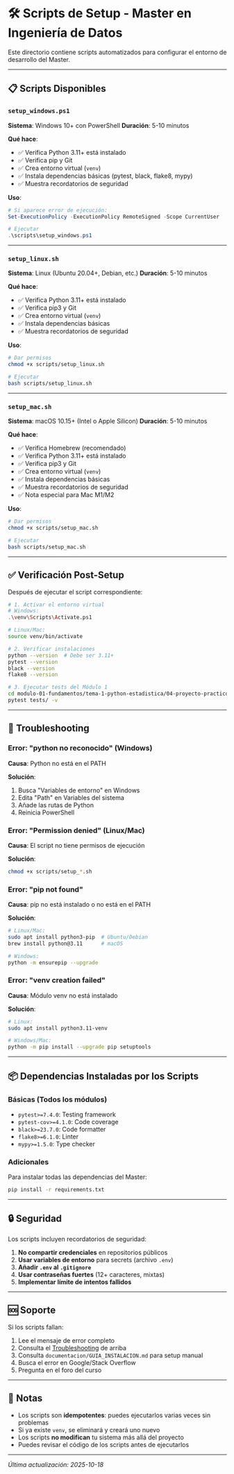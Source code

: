 # 🛠️ Scripts de Setup - Master en Ingeniería de Datos

Este directorio contiene scripts automatizados para configurar el entorno de desarrollo del Master.

---

## 📋 Scripts Disponibles

### `setup_windows.ps1`
**Sistema**: Windows 10+ con PowerShell
**Duración**: 5-10 minutos

**Qué hace**:
- ✅ Verifica Python 3.11+ está instalado
- ✅ Verifica pip y Git
- ✅ Crea entorno virtual (`venv`)
- ✅ Instala dependencias básicas (pytest, black, flake8, mypy)
- ✅ Muestra recordatorios de seguridad

**Uso**:
```powershell
# Si aparece error de ejecución:
Set-ExecutionPolicy -ExecutionPolicy RemoteSigned -Scope CurrentUser

# Ejecutar
.\scripts\setup_windows.ps1
```

---

### `setup_linux.sh`
**Sistema**: Linux (Ubuntu 20.04+, Debian, etc.)
**Duración**: 5-10 minutos

**Qué hace**:
- ✅ Verifica Python 3.11+ está instalado
- ✅ Verifica pip3 y Git
- ✅ Crea entorno virtual (`venv`)
- ✅ Instala dependencias básicas
- ✅ Muestra recordatorios de seguridad

**Uso**:
```bash
# Dar permisos
chmod +x scripts/setup_linux.sh

# Ejecutar
bash scripts/setup_linux.sh
```

---

### `setup_mac.sh`
**Sistema**: macOS 10.15+ (Intel o Apple Silicon)
**Duración**: 5-10 minutos

**Qué hace**:
- ✅ Verifica Homebrew (recomendado)
- ✅ Verifica Python 3.11+ está instalado
- ✅ Verifica pip3 y Git
- ✅ Crea entorno virtual (`venv`)
- ✅ Instala dependencias básicas
- ✅ Muestra recordatorios de seguridad
- ✅ Nota especial para Mac M1/M2

**Uso**:
```bash
# Dar permisos
chmod +x scripts/setup_mac.sh

# Ejecutar
bash scripts/setup_mac.sh
```

---

## ✅ Verificación Post-Setup

Después de ejecutar el script correspondiente:

```bash
# 1. Activar el entorno virtual
# Windows:
.\venv\Scripts\Activate.ps1

# Linux/Mac:
source venv/bin/activate

# 2. Verificar instalaciones
python --version  # Debe ser 3.11+
pytest --version
black --version
flake8 --version

# 3. Ejecutar tests del Módulo 1
cd modulo-01-fundamentos/tema-1-python-estadistica/04-proyecto-practico
pytest tests/ -v
```

---

## 🐛 Troubleshooting

### Error: "python no reconocido" (Windows)
**Causa**: Python no está en el PATH

**Solución**:
1. Busca "Variables de entorno" en Windows
2. Edita "Path" en Variables del sistema
3. Añade las rutas de Python
4. Reinicia PowerShell

### Error: "Permission denied" (Linux/Mac)
**Causa**: El script no tiene permisos de ejecución

**Solución**:
```bash
chmod +x scripts/setup_*.sh
```

### Error: "pip not found"
**Causa**: pip no está instalado o no está en el PATH

**Solución**:
```bash
# Linux/Mac:
sudo apt install python3-pip  # Ubuntu/Debian
brew install python@3.11      # macOS

# Windows:
python -m ensurepip --upgrade
```

### Error: "venv creation failed"
**Causa**: Módulo venv no está instalado

**Solución**:
```bash
# Linux:
sudo apt install python3.11-venv

# Windows/Mac:
python -m pip install --upgrade pip setuptools
```

---

## 📦 Dependencias Instaladas por los Scripts

### Básicas (Todos los módulos)
- `pytest>=7.4.0`: Testing framework
- `pytest-cov>=4.1.0`: Code coverage
- `black>=23.7.0`: Code formatter
- `flake8>=6.1.0`: Linter
- `mypy>=1.5.0`: Type checker

### Adicionales
Para instalar todas las dependencias del Master:
```bash
pip install -r requirements.txt
```

---

## 🔒 Seguridad

Los scripts incluyen recordatorios de seguridad:

1. **No compartir credenciales** en repositorios públicos
2. **Usar variables de entorno** para secrets (archivo `.env`)
3. **Añadir `.env` al `.gitignore`**
4. **Usar contraseñas fuertes** (12+ caracteres, mixtas)
5. **Implementar límite de intentos fallidos**

---

## 🆘 Soporte

Si los scripts fallan:

1. Lee el mensaje de error completo
2. Consulta el [Troubleshooting](#-troubleshooting) de arriba
3. Consulta `documentacion/GUIA_INSTALACION.md` para setup manual
4. Busca el error en Google/Stack Overflow
5. Pregunta en el foro del curso

---

## 📝 Notas

- Los scripts son **idempotentes**: puedes ejecutarlos varias veces sin problemas
- Si ya existe `venv`, se eliminará y creará uno nuevo
- Los scripts **no modifican** tu sistema más allá del proyecto
- Puedes revisar el código de los scripts antes de ejecutarlos

---

*Última actualización: 2025-10-18*
